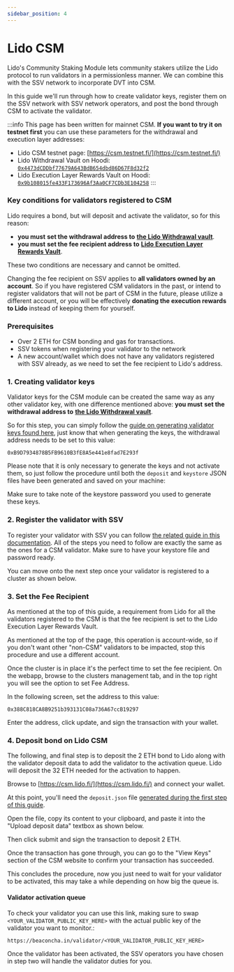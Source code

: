 ```yaml
---
sidebar_position: 4
---
```


# Lido CSM

Lido's Community Staking Module lets community stakers utilize the Lido protocol to run validators in a permissionless manner. We can combine this with the SSV network to incorporate DVT into CSM.

In this guide we'll run through how to create validator keys, register them on the SSV network with SSV network operators, and post the bond through CSM to activate the validator.

:::info
This page has been written for mainnet CSM. **If you want to try it on testnet first** you can use these parameters for the withdrawal and execution layer addresses:

* Lido CSM testnet page: [https://csm.testnet.fi/](https://csm.testnet.fi/)
* Lido Withdrawal Vault on Hoodi: [`0x4473dCDDbf77679A643BdB654dbd86D67F8d32f2`](https://hoodi.etherscan.io/address/0x4473dCDDbf77679A643BdB654dbd86D67F8d32f2)
* Lido Execution Layer Rewards Vault on Hoodi: [`0x9b108015fe433F173696Af3Aa0CF7CDb3E104258`](https://hoodi.etherscan.io/address/0x9b108015fe433F173696Af3Aa0CF7CDb3E104258)
:::

### Key conditions for validators registered to CSM

Lido requires a bond, but will deposit and activate the validator, so for this reason:

* **you must** **set the withdrawal address to** [**the Lido Withdrawal vault**](https://etherscan.io/address/0xb9d7934878b5fb9610b3fe8a5e441e8fad7e293f).
* **you must** **set the fee recipient address to** [**Lido Execution Layer Rewards Vault**](https://etherscan.io/address/0x388C818CA8B9251b393131C08a736A67ccB19297).

These two conditions are necessary and cannot be omitted.


Changing the fee recipient on SSV applies to **all validators owned by an account**. So if you have registered CSM validators in the past, or intend to register validators that will not be part of CSM in the future, please utilize a different account, or you will be effectively **donating the execution rewards to Lido** instead of keeping them for yourself.


### Prerequisites&#x20;

* Over 2 ETH for CSM bonding and gas for transactions.
* SSV tokens when registering your validator to the network
* A new account/wallet which does not have any validators registered with SSV already, as we need to set the fee recipient to Lido's address.

### 1. Creating validator keys

Validator keys for the CSM module can be created the same way as any other validator key, with one difference mentioned above: **you must** **set the withdrawal address to** [**the Lido Withdrawal vault**](https://etherscan.io/address/0xb9d7934878b5fb9610b3fe8a5e441e8fad7e293f).

So for this step, you can simply follow the [guide on generating validator keys found here](../../stakers/validator-management/creating-a-new-validator), just know that when generating the keys, the withdrawal address needs to be set to this value:

```
0xB9D7934878B5FB9610B3fE8A5e441e8fad7E293f
```

Please note that it is only necessary to generate the keys and not activate them, so just follow the procedure until both the `deposit` and `keystore` JSON files have been generated and saved on your machine:



Make sure to take note of the keystore password you used to generate these keys.


### 2. Register the validator with SSV

To register your validator with SSV you can follow [the related guide in this documentation](../../stakers/validator-management/distributing-a-validator). All of the steps you need to follow are exactly the same as the ones for a CSM validator. Make sure to have your keystore file and password ready.

You can move onto the next step once your validator is registered to a cluster as shown below.


### 3. Set the Fee Recipient&#x20;

As mentioned at the top of this guide, a requirement from Lido for all the validators registered to the CSM is that the fee recipient is set to the Lido Execution Layer Rewards Vault.

As mentioned at the top of the page, this operation is account-wide, so if you don't want other "non-CSM" validators to be impacted, stop this procedure and use a different account.

Once the cluster is in place it's the perfect time to set the fee recipient. On the webapp, browse to the clusters management tab, and in the top right you will see the option to set Fee Address.


In the following screen, set the address to this value:

```
0x388C818CA8B9251b393131C08a736A67ccB19297
```

Enter the address, click update, and sign the transaction with your wallet.


### 4. Deposit bond on Lido CSM&#x20;

The following, and final step is to deposit the 2 ETH bond to Lido along with the validator deposit data to add the validator to the activation queue. Lido will deposit the 32 ETH needed for the activation to happen.

Browse to [https://csm.lido.fi/](https://csm.lido.fi/) and connect your wallet.

At this point, you'll need the `deposit.json` file [generated during the first step of this guide](lido-csm.md#1-creating-validator-keys).

Open the file, copy its content to your clipboard, and paste it into the "Upload deposit data" textbox as shown below.


Then click submit and sign the transaction to deposit 2 ETH.


Once the transaction has gone through, you can go to the "View Keys" section of the CSM website to confirm your transaction has succeeded.


This concludes the procedure, now you just need to wait for your validator to be activated, this may take a while depending on how big the queue is.

#### Validator activation queue

To check your validator you can use this link, making sure to swap `<YOUR_VALIDATOR_PUBLIC_KEY_HERE>` with the actual public key of the validator you want to monitor.:

```
https://beaconcha.in/validator/<YOUR_VALIDATOR_PUBLIC_KEY_HERE>
```

Once the validator has been activated, the SSV operators you have chosen in step two will handle the validator duties for you.&#x20;
